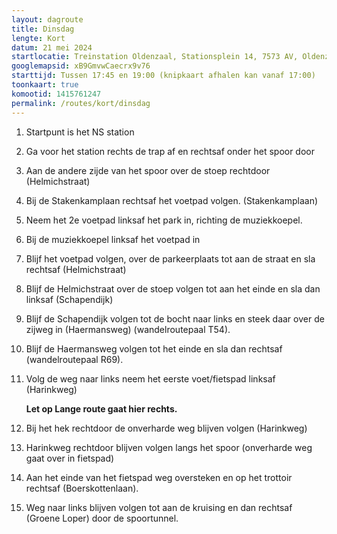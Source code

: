 ```yaml
---
layout: dagroute
title: Dinsdag
lengte: Kort
datum: 21 mei 2024
startlocatie: Treinstation Oldenzaal, Stationsplein 14, 7573 AV, Oldenzaal
googlemapsid: xB9GmvwCaecrx9v76
starttijd: Tussen 17:45 en 19:00 (knipkaart afhalen kan vanaf 17:00)
toonkaart: true
komootid: 1415761247
permalink: /routes/kort/dinsdag
---
```


1.	Startpunt is het NS station 
2.	Ga voor het station rechts de trap af en rechtsaf onder het spoor door 
3.	Aan de andere zijde van het spoor over de stoep rechtdoor (Helmichstraat)  
4.	Bij de Stakenkamplaan rechtsaf het voetpad volgen. (Stakenkamplaan) 
5.	Neem het 2e voetpad linksaf het park in, richting de muziekkoepel. 
6.	Bij de muziekkoepel linksaf het voetpad in 
7.	Blijf het voetpad volgen, over de parkeerplaats tot aan de straat en sla rechtsaf (Helmichstraat) 
8.	Blijf de Helmichstraat over de stoep volgen tot aan het einde en sla dan linksaf (Schapendijk)  
9.	Blijf de Schapendijk volgen tot de bocht naar links en steek daar over de zijweg in (Haermansweg) (wandelroutepaal T54). 
10.	Blijf de Haermansweg volgen tot het einde en sla dan rechtsaf (wandelroutepaal R69). 
11.	Volg de weg naar links neem het eerste voet/fietspad linksaf (Harinkweg)  

    **Let op Lange route gaat hier rechts.**

12.	Bij het hek rechtdoor de onverharde weg blijven volgen (Harinkweg) 
13.	Harinkweg rechtdoor blijven volgen langs het spoor (onverharde weg gaat over in fietspad) 
14.	Aan het einde van het fietspad weg oversteken en op het trottoir rechtsaf (Boerskottenlaan). 
15.	Weg naar links blijven volgen tot aan de kruising en dan rechtsaf (Groene Loper) door de spoortunnel.  
